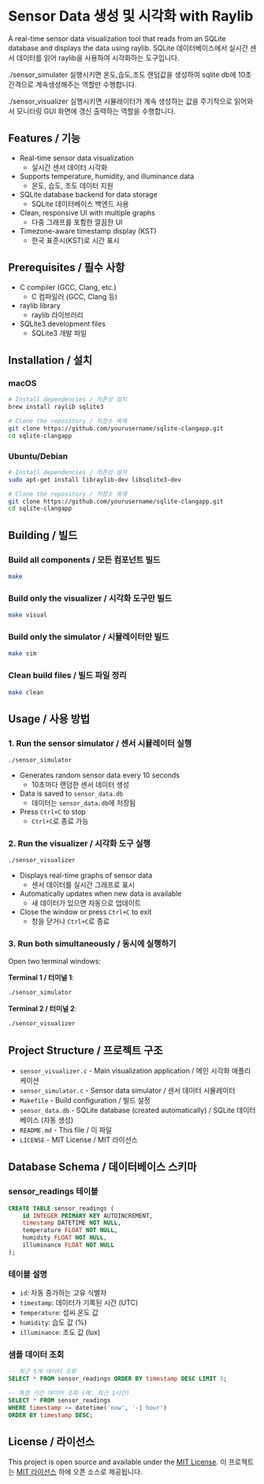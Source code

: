 # Sensor Data 생성 및 시각화 with Raylib

A real-time sensor data visualization tool that reads from an SQLite database and displays the data using raylib.
SQLite 데이터베이스에서 실시간 센서 데이터를 읽어 raylib을 사용하여 시각화하는 도구입니다.

./sensor_simulater 실행시키면 온도,습도,조도 랜덤값을 생성하여 sqlite db에 10초 간격으로 계속생성해주는 역할만 수행합니다.

./sensor_visualizer 실행시키면 시뮬레이터가 계속 생성하는 값을 주기적으로 읽어와서 모니터링 GUI 화면에 갱신 출력하는 역할을 수행합니다.

## Features / 기능

- Real-time sensor data visualization
  - 실시간 센서 데이터 시각화
- Supports temperature, humidity, and illuminance data
  - 온도, 습도, 조도 데이터 지원
- SQLite database backend for data storage
  - SQLite 데이터베이스 백엔드 사용
- Clean, responsive UI with multiple graphs
  - 다중 그래프를 포함한 깔끔한 UI
- Timezone-aware timestamp display (KST)
  - 한국 표준시(KST)로 시간 표시

## Prerequisites / 필수 사항

- C compiler (GCC, Clang, etc.)
  - C 컴파일러 (GCC, Clang 등)
- raylib library
  - raylib 라이브러리
- SQLite3 development files
  - SQLite3 개발 파일

## Installation / 설치

### macOS

```bash
# Install dependencies / 의존성 설치
brew install raylib sqlite3

# Clone the repository / 저장소 복제
git clone https://github.com/yourusername/sqlite-clangapp.git
cd sqlite-clangapp
```

### Ubuntu/Debian

```bash
# Install dependencies / 의존성 설치
sudo apt-get install libraylib-dev libsqlite3-dev

# Clone the repository / 저장소 복제
git clone https://github.com/yourusername/sqlite-clangapp.git
cd sqlite-clangapp
```

## Building / 빌드

### Build all components / 모든 컴포넌트 빌드

```bash
make
```

### Build only the visualizer / 시각화 도구만 빌드

```bash
make visual
```

### Build only the simulator / 시뮬레이터만 빌드

```bash
make sim
```

### Clean build files / 빌드 파일 정리

```bash
make clean
```

## Usage / 사용 방법

### 1. Run the sensor simulator / 센서 시뮬레이터 실행

```bash
./sensor_simulator
```

- Generates random sensor data every 10 seconds
  - 10초마다 랜덤한 센서 데이터 생성
- Data is saved to `sensor_data.db`
  - 데이터는 `sensor_data.db`에 저장됨
- Press `Ctrl+C` to stop
  - `Ctrl+C`로 종료 가능

### 2. Run the visualizer / 시각화 도구 실행

```bash
./sensor_visualizer
```

- Displays real-time graphs of sensor data
  - 센서 데이터를 실시간 그래프로 표시
- Automatically updates when new data is available
  - 새 데이터가 있으면 자동으로 업데이트
- Close the window or press `Ctrl+C` to exit
  - 창을 닫거나 `Ctrl+C`로 종료

### 3. Run both simultaneously / 동시에 실행하기

Open two terminal windows:

**Terminal 1 / 터미널 1**:

```bash
./sensor_simulator
```

**Terminal 2 / 터미널 2**:

```bash
./sensor_visualizer
```

## Project Structure / 프로젝트 구조

- `sensor_visualizer.c` - Main visualization application / 메인 시각화 애플리케이션
- `sensor_simulator.c` - Sensor data simulator / 센서 데이터 시뮬레이터
- `Makefile` - Build configuration / 빌드 설정
- `sensor_data.db` - SQLite database (created automatically) / SQLite 데이터베이스 (자동 생성)
- `README.md` - This file / 이 파일
- `LICENSE` - MIT License / MIT 라이선스

## Database Schema / 데이터베이스 스키마

### sensor_readings 테이블
```sql
CREATE TABLE sensor_readings (
    id INTEGER PRIMARY KEY AUTOINCREMENT,
    timestamp DATETIME NOT NULL,
    temperature FLOAT NOT NULL,
    humidity FLOAT NOT NULL,
    illuminance FLOAT NOT NULL
);
```

### 테이블 설명
- `id`: 자동 증가하는 고유 식별자
- `timestamp`: 데이터가 기록된 시간 (UTC)
- `temperature`: 섭씨 온도 값
- `humidity`: 습도 값 (%)
- `illuminance`: 조도 값 (lux)

### 샘플 데이터 조회
```sql
-- 최근 5개 데이터 조회
SELECT * FROM sensor_readings ORDER BY timestamp DESC LIMIT 5;

-- 특정 기간 데이터 조회 (예: 최근 1시간)
SELECT * FROM sensor_readings 
WHERE timestamp >= datetime('now', '-1 hour')
ORDER BY timestamp DESC;
```

## License / 라이선스

This project is open source and available under the [MIT License](LICENSE).
이 프로젝트는 [MIT 라이선스](LICENSE) 하에 오픈 소스로 제공됩니다.
